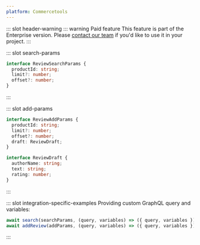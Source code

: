 ```yaml
---
platform: Commercetools
---
```


<IncludeContent content-key="use-review" />

::: slot header-warning
::: warning Paid feature
This feature is part of the Enterprise version. Please [contact our team](https://www.vuestorefront.io/contact/sales) if you'd like to use it in your project.
:::

::: slot search-params
```typescript
interface ReviewSearchParams {
  productId: string;
  limit?: number;
  offset?: number;
}
```
:::

::: slot add-params
```typescript
interface ReviewAddParams {
  productId: string;
  limit?: number;
  offset?: number;
  draft: ReviewDraft;
}

interface ReviewDraft {
  authorName: string;
  text: string;
  rating: number;
}
```
:::

::: slot integration-specific-examples
Providing custom GraphQL query and variables:

```typescript
await search(searchParams, (query, variables) => ({ query, variables }));
await addReview(addParams, (query, variables) => ({ query, variables }));
```
:::